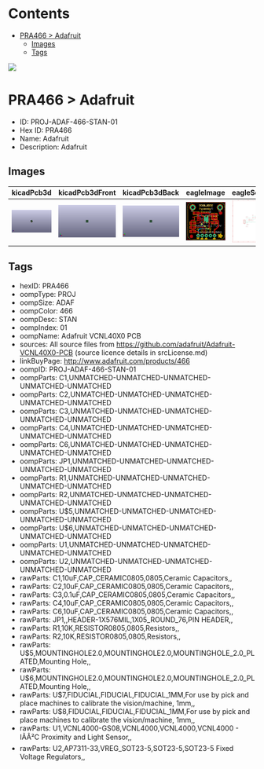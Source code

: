 



Contents
========

* [PRA466 > Adafruit](#pra466--adafruit)
	* [Images](#images)
	* [Tags](#tags)
  
![][im]
# PRA466 > Adafruit

- ID: PROJ-ADAF-466-STAN-01
- Hex ID: PRA466
- Name: Adafruit
- Description: Adafruit

## Images
  
  

|kicadPcb3d|kicadPcb3dFront|kicadPcb3dBack|eagleImage|eagleSchemImage|
| :---: | :---: | :---: | :---: | :---: |
|[![kicadPcb3d](kicadPcb3d_140.png)](kicadPcb3d.png)|[![kicadPcb3dFront](kicadPcb3dFront_140.png)](kicadPcb3dFront.png)|[![kicadPcb3dBack](kicadPcb3dBack_140.png)](kicadPcb3dBack.png)|[![eagleImage](eagleImage_140.png)](eagleImage.png)|[![eagleSchemImage](eagleSchemImage_140.png)](eagleSchemImage.png)|

## Tags

- hexID: PRA466
- oompType: PROJ
- oompSize: ADAF
- oompColor: 466
- oompDesc: STAN
- oompIndex: 01
- oompName: Adafruit VCNL40X0 PCB
- sources: All source files from https://github.com/adafruit/Adafruit-VCNL40X0-PCB (source licence details in srcLicense.md)
- linkBuyPage: http://www.adafruit.com/products/466
- oompID: PROJ-ADAF-466-STAN-01
- oompParts: C1,UNMATCHED-UNMATCHED-UNMATCHED-UNMATCHED-UNMATCHED
- oompParts: C2,UNMATCHED-UNMATCHED-UNMATCHED-UNMATCHED-UNMATCHED
- oompParts: C3,UNMATCHED-UNMATCHED-UNMATCHED-UNMATCHED-UNMATCHED
- oompParts: C4,UNMATCHED-UNMATCHED-UNMATCHED-UNMATCHED-UNMATCHED
- oompParts: C6,UNMATCHED-UNMATCHED-UNMATCHED-UNMATCHED-UNMATCHED
- oompParts: JP1,UNMATCHED-UNMATCHED-UNMATCHED-UNMATCHED-UNMATCHED
- oompParts: R1,UNMATCHED-UNMATCHED-UNMATCHED-UNMATCHED-UNMATCHED
- oompParts: R2,UNMATCHED-UNMATCHED-UNMATCHED-UNMATCHED-UNMATCHED
- oompParts: U$5,UNMATCHED-UNMATCHED-UNMATCHED-UNMATCHED-UNMATCHED
- oompParts: U$6,UNMATCHED-UNMATCHED-UNMATCHED-UNMATCHED-UNMATCHED
- oompParts: U1,UNMATCHED-UNMATCHED-UNMATCHED-UNMATCHED-UNMATCHED
- oompParts: U2,UNMATCHED-UNMATCHED-UNMATCHED-UNMATCHED-UNMATCHED
- rawParts: C1,10uF,CAP_CERAMIC0805,0805,Ceramic Capacitors,,
- rawParts: C2,10uF,CAP_CERAMIC0805,0805,Ceramic Capacitors,,
- rawParts: C3,0.1uF,CAP_CERAMIC0805,0805,Ceramic Capacitors,,
- rawParts: C4,10uF,CAP_CERAMIC0805,0805,Ceramic Capacitors,,
- rawParts: C6,10uF,CAP_CERAMIC0805,0805,Ceramic Capacitors,,
- rawParts: JP1,,HEADER-1X576MIL,1X05_ROUND_76,PIN HEADER,,
- rawParts: R1,10K,RESISTOR0805,0805,Resistors,,
- rawParts: R2,10K,RESISTOR0805,0805,Resistors,,
- rawParts: U$5,MOUNTINGHOLE2.0,MOUNTINGHOLE2.0,MOUNTINGHOLE_2.0_PLATED,Mounting Hole,,
- rawParts: U$6,MOUNTINGHOLE2.0,MOUNTINGHOLE2.0,MOUNTINGHOLE_2.0_PLATED,Mounting Hole,,
- rawParts: U$7,FIDUCIAL,FIDUCIAL,FIDUCIAL_1MM,For use by pick and place machines to calibrate the vision/machine, 1mm,,
- rawParts: U$8,FIDUCIAL,FIDUCIAL,FIDUCIAL_1MM,For use by pick and place machines to calibrate the vision/machine, 1mm,,
- rawParts: U1,VCNL4000-GS08,VCNL4000,VCNL4000,VCNL4000 - IÃÂ²C Proximity and Light Sensor,,
- rawParts: U2,AP7311-33,VREG_SOT23-5,SOT23-5,SOT23-5 Fixed Voltage Regulators,,



[im]: kicadPcb3d_450.png
